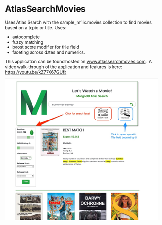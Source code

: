 # AtlasSearchMovies
Uses Atlas Search with the sample_mflix.movies collection to find movies based on a topic or title. Uses:
* autocomplete
* fuzzy matching
* boost score modifier for title field
* faceting across dates and numerics.

This application can be found hosted on www.atlassearchmovies.com .
A video walk-through of the application and features is here: https://youtu.be/kZ77X67GUfk

![Screenshot](AtlasSearchMoviesApp.jpg)
